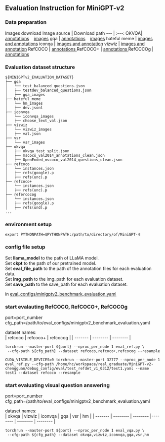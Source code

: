 ## Evaluation Instruction for MiniGPT-v2

### Data preparation
Images download
Image source | Download path
--- | :---:
OKVQA| <a href="https://drive.google.com/drive/folders/1jxIgAhtaLu_YqnZEl8Ym11f7LhX3nptN?usp=sharing">annotations</a> &nbsp;&nbsp;  <a href="http://images.cocodataset.org/zips/train2017.zip"> images</a>
gqa | <a href="https://drive.google.com/drive/folders/1-dF-cgFwstutS4qq2D9CFQTDS0UTmIft?usp=drive_link">annotations</a> &nbsp;&nbsp;  <a href="https://downloads.cs.stanford.edu/nlp/data/gqa/images.zip">images</a> 
hateful meme |  <a href="https://github.com/faizanahemad/facebook-hateful-memes">images and annotations</a> 
iconqa |  <a href="https://iconqa.github.io/#download">images and annotation</a>
vizwiz |  <a href="https://vizwiz.org/tasks-and-datasets/vqa/">images and annotation</a>
RefCOCO | <a href="https://bvisionweb1.cs.unc.edu/licheng/referit/data/refcoco.zip"> annotations </a>
RefCOCO+ | <a href="https://bvisionweb1.cs.unc.edu/licheng/referit/data/refcoco+.zip"> annotations </a>
RefCOCOg | <a href="https://bvisionweb1.cs.unc.edu/licheng/referit/data/refcocog.zip"> annotations </a>

### Evaluation dataset structure

```
${MINIGPTv2_EVALUATION_DATASET}
├── gqa
│   └── test_balanced_questions.json
│   ├── testdev_balanced_questions.json
│   ├── gqa_images
├── hateful_meme
│   └── hm_images
│   ├── dev.jsonl
├── iconvqa
│   └── iconvqa_images
│   ├── choose_text_val.json
├── vizwiz
│   └── vizwiz_images
│   ├── val.json
├── vsr
│   └── vsr_images
├── okvqa
│   ├── okvqa_test_split.json
│   ├── mscoco_val2014_annotations_clean.json
│   ├── OpenEnded_mscoco_val2014_questions_clean.json
├── refcoco
│   └── instances.json
│   ├── refs(google).p
│   ├── refs(unc).p
├── refcoco+
│   └── instances.json
│   ├── refs(unc).p
├── refercocog
│   └── instances.json
│   ├── refs(google).p
│   ├── refs(und).p
...
```


### environment setup

```
export PYTHONPATH=$PYTHONPATH:/path/to/directory/of/MiniGPT-4
```

### config file setup

Set **llama_model** to the path of LLaMA model.  
Set **ckpt** to the path of our pretrained model.  
Set **eval_file_path** to the path of the annotation files for each evaluation data.  
Set **img_path** to the img_path for each evaluation dataset.  
Set **save_path** to the save_path for each evaluation dataset.    

in [eval_configs/minigptv2_benchmark_evaluation.yaml](../eval_configs/minigptv2_benchmark_evaluation.yaml) 




### start evalauting RefCOCO, RefCOCO+, RefCOCOg
port=port_number  
cfg_path=/path/to/eval_configs/minigptv2_benchmark_evaluation.yaml  

dataset names:  
| refcoco | refcoco+ | refcocog |
| ------- | -------- | -------- |

```
torchrun --master-port ${port} --nproc_per_node 1 eval_ref.py \
 --cfg-path ${cfg_path} --dataset refcoco,refcoco+,refcocog --resample
```

```
CUDA_VISIBLE_DEVICES=0 torchrun --master-port 32777 --nproc_per_node 1 eval_ref.py --cfg-path /home/hc/workspace/real_graduate/MiniGPT-v2-chengguan/debug_config/eval/test_refdet_v1_0312/test1.yaml --name test1 --dataset refcoco --resample
```

### start evaluating visual question answering

port=port_number  
cfg_path=/path/to/eval_configs/minigptv2_benchmark_evaluation.yaml 

dataset names:  
| okvqa | vizwiz | iconvqa | gqa | vsr | hm |
| ------- | -------- | -------- |-------- | -------- | -------- |


```
torchrun --master-port ${port} --nproc_per_node 1 eval_vqa.py \
 --cfg-path ${cfg_path} --dataset okvqa,vizwiz,iconvqa,gqa,vsr,hm
```




